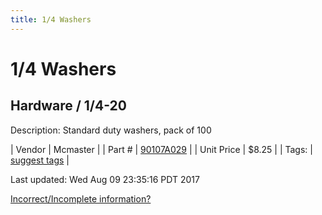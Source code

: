 ```yaml
---
title: 1/4 Washers
---
```


# 1/4 Washers
## Hardware / 1/4-20
Description: 	Standard duty washers, pack of 100 

| Vendor | Mcmaster | 
| Part # | [90107A029](https://www.mcmaster.com/#90107A029) | 
| Unit Price | $8.25 | 
| Tags: | [suggest tags](https://docs.google.com/forms/d/e/1FAIpQLSeWyY8v3RgOty-MyWmh9U0iivNYN_molChYyS-0U-o-kOAv_g/viewform) | 

Last updated: Wed Aug 09 23:35:16 PDT 2017

 [Incorrect/Incomplete information?](https://docs.google.com/forms/d/e/1FAIpQLSeWyY8v3RgOty-MyWmh9U0iivNYN_molChYyS-0U-o-kOAv_g/viewform)